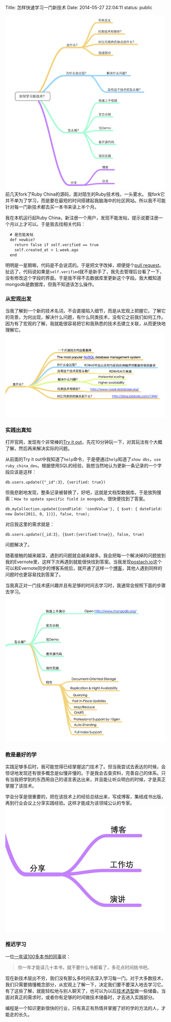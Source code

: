 Title: 怎样快速学习一门新技术
Date: 2014-05-27 22:04:11
status: public

![思维导图](/_image/2014-05-27/Screen-Shot-2014-05-27-at-21.56.09.png)
前几天fork了Ruby China的源码，面对陌生的Ruby技术栈，一头雾水。
我fork它并不单为了学习，而是要在最短的时间搭建起我脑海中的社区网站。所以我不可能针对每一门新技术都去买一本书来读上半个月。

我在本机运行起Ruby China，新注册一个用户，发现不能发帖，提示说要注册一个月以上才可以。于是我去找相关代码：
```
  # 是否能发帖
  def newbie?
    return false if self.verified == true
    self.created_at > 1.week.ago
  end
```
明明是一星期嘛，代码是不会说谎的。于是把文字改掉，顺便提个[pull request](https://github.com/ruby-china/ruby-china/pull/309)。
扯远了，代码说如果是`self.verified`就不是新手了，我先去管理后台看了一下，没有修改这个字段的界面。于是我不得不去数据库里更新这个字段。我大概知道mongodb是数据库，但我不知道该怎么操作。

### 从宏观出发
当我了解到一个新的技术名词，不会直接陷入细节，而是从宏观上把握它。了解它的背景，为何出现，解决什么问题，有什么同类技术，没有它之前我们如何工作。因为有了宏观的了解，我就能很容易把它和我熟悉的技术去建立关联，从而更快地理解它。
![Mongodb是什么？](/_image/2014-05-27/Screen-Shot-2014-05-27-at-22.23.42.png)

### 实践出真知
打开官网，发现有个非常棒的[Try it out](http://try.mongodb.org/)，先花10分钟玩一下，对其玩法有个大概了解，然后再来解决实际的问题。

从前面的Try it out中我知道了`help`命令，于是便通过`help`知道了`show dbs`，`use ruby_china_dev`。根据使用SQL的经验，我想当然地认为更新一条记录的一个字段应该是这样：
```
db.users.update({"_id":3}, {verified: true})
```
但我悲剧地发现，整条记录被替换了，好吧，这就是文档型数据库。于是放狗搜索：`How to update specific field in mongodb`，很快便找到了答案。
```
db.myCollection.update({condField: 'condValue'}, { $set: { dateField: new Date(2011, 0, 1)}}, false, true); 
```
对应我这里的需求就是：
```
db.users.update({_id:3}, {$set:{verified:true}}, false, true)
```
问题解决了。

随着接触的越来越深，遇到的问题就会越来越多。我会把每一个解决掉的问题放到我的Evernote里，这样下次再遇到就能很快找到答案。当我发现[postach.io](http://postach.io)这个可以和Evernote同步的博客系统后，就开通了这样一个[博客](http://seabornlee.postach.io/)，其他人遇到同样的问题时也更容易找到答案了。

当我真正对一门技术感兴趣并且有足够的时间去学习时，我通常会按照下面的步骤去学习。
![Mongodb实战](/_image/2014-05-28/Screen-Shot-2014-05-27-at-22.26.15.png)

### 教是最好的学
实践足够多后时，我可能觉得已经掌握这门技术了。但当我尝试去表达的时候，会惊讶地发现还有很多概念是似懂非懂的。于是我会去查资料，完善自己的体系。只有当我把学到的东西用自己的语言表达出来，并且能让听众明白的时候，才是真正掌握了该技术。

学会分享是很重要的，把在该技术上的经验总结出来，写成博客，集结成书出版，再到行业会议上分享实践经验。这样才能成为该领域公认的专家。
![分享](/_image/2014-05-28/Screen-Shot-2014-05-28-at-9.01.22.png)

### 推迟学习
一位[一年读100多本书的同事](http://www.douban.com/people/lazurey/)说：
>你一年才能读几十本书，就不要什么书都看了，多花点时间挑书吧。

现在新技术层出不穷，我们没有那么多时间去深入学习每一门。对于大多数技术，我们只需要搞懂概念部分，从宏观上了解一下，决定我们要不要深入地去学习它。有了这些了解，就能轻松地与别人聊天了，也可以为以后[技术选型](http://www.thoughtworks.com/cn/radar/#/)做一些储备。当面对真正的需求时，或者你有足够的时间做技术储备时，才去进入实践部分。

编程是一个知识更新很快的行业，只有真正有热情并掌握了好的学的方法的人，才能走的长久。